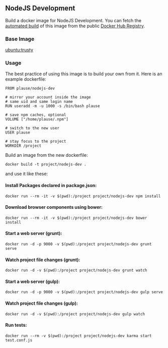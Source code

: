 ## NodeJS Development

Build a docker image for NodeJS Development.
You can fetch the [automated build](https://registry.hub.docker.com/u/plause/nodejs-dev/) of this image
from the public [Docker Hub Registry](https://registry.hub.docker.com/).

### Base Image

[ubuntu:trusty](https://registry.hub.docker.com/_/ubuntu/)

### Usage

The best practice of using this image is to build your own from it.
Here is an example dockerfile:

    FROM plause/nodejs-dev

    # mirror your account inside the image
    # same uid and same login name
    RUN useradd -m -u 1000 -s /bin/bash plause

    # save npm caches, optional
    VOLUME ["/home/plause/.npm"]

    # switch to the new user
    USER plause

    # stay focus to the project
    WORKDIR /project

Build an image from the new dockerfile:

    docker build -t project/nodejs-dev .

and use it like these:

#### Install Packages declared in package.json:

    docker run --rm -it -v $(pwd):/project project/nodejs-dev npm install

#### Download browser components using bower:

    docker run --rm -it -v $(pwd):/project project/nodejs-dev bower install

#### Start a web server (grunt):

    docker run -d -p 9000 -v $(pwd):/project project/nodejs-dev grunt serve

#### Watch project file changes (grunt):

    docker run -d -v $(pwd):/project project/nodejs-dev grunt watch

#### Start a web server (gulp):

    docker run -d -p 9000 -v $(pwd):/project project/nodejs-dev gulp serve

#### Watch project file changes (gulp):

    docker run -d -v $(pwd):/project project/nodejs-dev gulp watch

#### Run tests:

    docker run --rm -v $(pwd):/project project/nodejs-dev karma start test.conf.js
